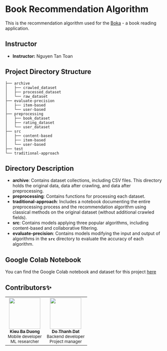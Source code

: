 # **Book Recommendation Algorithm**

This is the recommendation algorithm used for the [Boka](https://github.com/kieubaduong/Boka) - a book reading application.
## **Instructor**

- **Instructor:** Nguyen Tan Toan

## **Project Directory Structure**

```
├── archive
│   ├── crawled_dataset
│   ├── processed_dataset
│   └── raw_dataset
├── evaluate-precision
│   ├── item-based
│   └── user-based
├── preprocessing
│   ├── book_dataset
│   ├── rating_dataset
│   └── user_dataset
├── src
│   ├── content-based
│   ├── item-based
│   └── user-based
├── test
└── traditional-approach

```

## **Directory Description**

- **archive**: Contains dataset collections, including CSV files. This directory holds the original data, data after crawling, and data after preprocessing.
- **preprocessing**: Contains functions for processing each dataset.
- **traditional-approach**: Includes a notebook documenting the entire preprocessing process and the recommendation algorithm using classical methods on the original dataset (without additional crawled fields).
- **src**: Contains models applying three popular algorithms, including content-based and collaborative filtering.
- **evaluate-precision**: Contains models modifying the input and output of algorithms in the **`src`** directory to evaluate the accuracy of each algorithm.

## **Google Colab Notebook**

You can find the Google Colab notebook and dataset for this project [here](https://drive.google.com/drive/folders/17nWzjQ0EDQM8JXHJQQ77ASAmPgYDcq7b?usp=sharing)

## Contributors✨

<table>
  <tr>
    <td align="center">
      <a href="https://github.com/kieubaduong">
        <img src="https://avatars.githubusercontent.com/u/75083331?v=4" width="100px;" alt=""/>
        <br />
        <sub><b>Kieu Ba Duong</b></sub>
      </a>
      <br />
      <sub>Mobile developer</sub>
      <br />
      <sub>ML researcher</sub>
    </td>
    <td align="center">
      <a href="https://github.com/ddatdt12">
        <img src="https://avatars.githubusercontent.com/u/75603028?v=4" width="100px;" alt=""/>
        <br />
        <sub><b>Do Thanh Dat</b></sub>
      </a>
      <br />
      <sub>Backend developer</sub>
      <br />
      <sub>Project manager</sub>
    </td>
  </tr>
</table>


